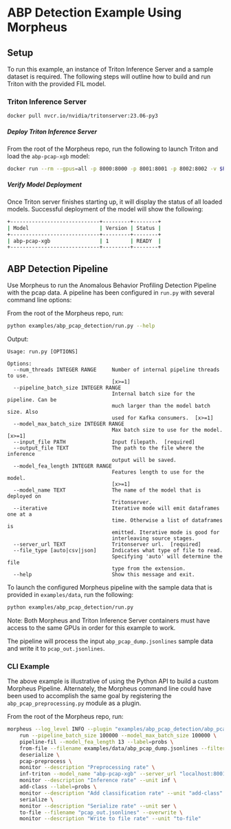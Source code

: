 <!--
SPDX-FileCopyrightText: Copyright (c) 2021-2024, NVIDIA CORPORATION & AFFILIATES. All rights reserved.
SPDX-License-Identifier: Apache-2.0

Licensed under the Apache License, Version 2.0 (the "License");
you may not use this file except in compliance with the License.
You may obtain a copy of the License at

http://www.apache.org/licenses/LICENSE-2.0

Unless required by applicable law or agreed to in writing, software
distributed under the License is distributed on an "AS IS" BASIS,
WITHOUT WARRANTIES OR CONDITIONS OF ANY KIND, either express or implied.
See the License for the specific language governing permissions and
limitations under the License.
-->

# ABP Detection Example Using Morpheus


## Setup
To run this example, an instance of Triton Inference Server and a sample dataset is required. The following steps will outline how to build and run Triton with the provided FIL model.

### Triton Inference Server
```bash
docker pull nvcr.io/nvidia/tritonserver:23.06-py3
```

##### Deploy Triton Inference Server
From the root of the Morpheus repo, run the following to launch Triton and load the `abp-pcap-xgb` model:
```bash
docker run --rm --gpus=all -p 8000:8000 -p 8001:8001 -p 8002:8002 -v $PWD/examples/abp_pcap_detection/abp-pcap-xgb:/models/abp-pcap-xgb --name tritonserver nvcr.io/nvidia/tritonserver:23.06-py3 tritonserver --model-repository=/models --exit-on-error=false
```

##### Verify Model Deployment
Once Triton server finishes starting up, it will display the status of all loaded models. Successful deployment of the model will show the following:

```bash
+-----------------------------+---------+--------+
| Model                       | Version | Status |
+-----------------------------+---------+--------+
| abp-pcap-xgb                | 1       | READY  |
+-----------------------------+---------+--------+
```

## ABP Detection Pipeline
Use Morpheus to run the Anomalous Behavior Profiling Detection Pipeline with the pcap data. A pipeline has been configured in `run.py` with several command line options:

From the root of the Morpheus repo, run:
```bash
python examples/abp_pcap_detection/run.py --help
```

Output:
```
Usage: run.py [OPTIONS]

Options:
  --num_threads INTEGER RANGE     Number of internal pipeline threads to use.
                                  [x>=1]
  --pipeline_batch_size INTEGER RANGE
                                  Internal batch size for the pipeline. Can be
                                  much larger than the model batch size. Also
                                  used for Kafka consumers.  [x>=1]
  --model_max_batch_size INTEGER RANGE
                                  Max batch size to use for the model.  [x>=1]
  --input_file PATH               Input filepath.  [required]
  --output_file TEXT              The path to the file where the inference
                                  output will be saved.
  --model_fea_length INTEGER RANGE
                                  Features length to use for the model.
                                  [x>=1]
  --model_name TEXT               The name of the model that is deployed on
                                  Tritonserver.
  --iterative                     Iterative mode will emit dataframes one at a
                                  time. Otherwise a list of dataframes is
                                  emitted. Iterative mode is good for
                                  interleaving source stages.
  --server_url TEXT               Tritonserver url.  [required]
  --file_type [auto|csv|json]     Indicates what type of file to read.
                                  Specifying 'auto' will determine the file
                                  type from the extension.
  --help                          Show this message and exit.
```

To launch the configured Morpheus pipeline with the sample data that is provided in `examples/data`, run the following:

```bash
python examples/abp_pcap_detection/run.py
```
Note: Both Morpheus and Triton Inference Server containers must have access to the same GPUs in order for this example to work.

The pipeline will process the input `abp_pcap_dump.jsonlines` sample data and write it to `pcap_out.jsonlines`.

### CLI Example
The above example is illustrative of using the Python API to build a custom Morpheus Pipeline.
Alternately, the Morpheus command line could have been used to accomplish the same goal by registering the `abp_pcap_preprocessing.py` module as a plugin.

From the root of the Morpheus repo, run:
```bash
morpheus --log_level INFO --plugin "examples/abp_pcap_detection/abp_pcap_preprocessing.py" \
    run --pipeline_batch_size 100000 --model_max_batch_size 100000 \
    pipeline-fil --model_fea_length 13 --label=probs \
    from-file --filename examples/data/abp_pcap_dump.jsonlines --filter_null False \
    deserialize \
    pcap-preprocess \
    monitor --description "Preprocessing rate" \
    inf-triton --model_name "abp-pcap-xgb" --server_url "localhost:8001" --force_convert_inputs=True \
    monitor --description "Inference rate" --unit inf \
    add-class --label=probs \
    monitor --description "Add classification rate" --unit "add-class" \
    serialize \
    monitor --description "Serialize rate" --unit ser \
    to-file --filename "pcap_out.jsonlines" --overwrite \
    monitor --description "Write to file rate" --unit "to-file"
```
